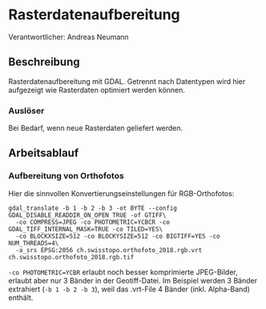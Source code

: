 # Rasterdatenaufbereitung
Verantwortlicher: Andreas Neumann

## Beschreibung
Rasterdatenaufbereitung mit GDAL. Getrennt nach Datentypen wird hier aufgezeigt wie Rasterdaten optimiert werden können.
 
### Auslöser
Bei Bedarf, wenn neue Rasterdaten geliefert werden.

## Arbeitsablauf
### Aufbereitung von Orthofotos

Hier die sinnvollen Konvertierungseinstellungen für RGB-Orthofotos:

```
gdal_translate -b 1 -b 2 -b 3 -ot BYTE --config GDAL_DISABLE_READDIR_ON_OPEN TRUE -of GTIFF\
  -co COMPRESS=JPEG -co PHOTOMETRIC=YCBCR -co GDAL_TIFF_INTERNAL_MASK=TRUE -co TILED=YES\
  -co BLOCKXSIZE=512 -co BLOCKYSIZE=512 -co BIGTIFF=YES -co NUM_THREADS=4\
  -a_srs EPSG:2056 ch.swisstopo.orthofoto_2018.rgb.vrt ch.swisstopo.orthofoto_2018.rgb.tif
```

`-co PHOTOMETRIC=YCBR` erlaubt noch besser komprimierte JPEG-Bilder, erlaubt aber nur 3 Bänder in der
Geotiff-Datei. Im Beispiel werden 3 Bänder extrahiert (`-b 1 -b 2 -b 3`), weil das .vrt-File 4 Bänder (inkl. Alpha-Band) enthält.
